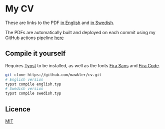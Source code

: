 # My CV

These are links to the PDF [in English](https://github.com/mawkler/cv/releases/download/latest/english.pdf) and [in Swedish](https://github.com/mawkler/cv/releases/download/latest/swedish.pdf).

The PDFs are automatically built and deployed on each commit using my GitHub actions pipeline [here](./.github/workflows/bulid-cv.yaml)

## Compile it yourself

Requires [Typst](https://github.com/typst/typst) to be installed, as well as the fonts [Fira Sans](https://github.com/mozilla/Fira) and [Fira Code](https://github.com/tonsky/FiraCode).

```sh
git clone https://github.com/mawkler/cv.git
# English version
typst compile english.typ
# Swedish version
typst compile swedish.typ
```

## Licence

[MIT](./LICENSE)
